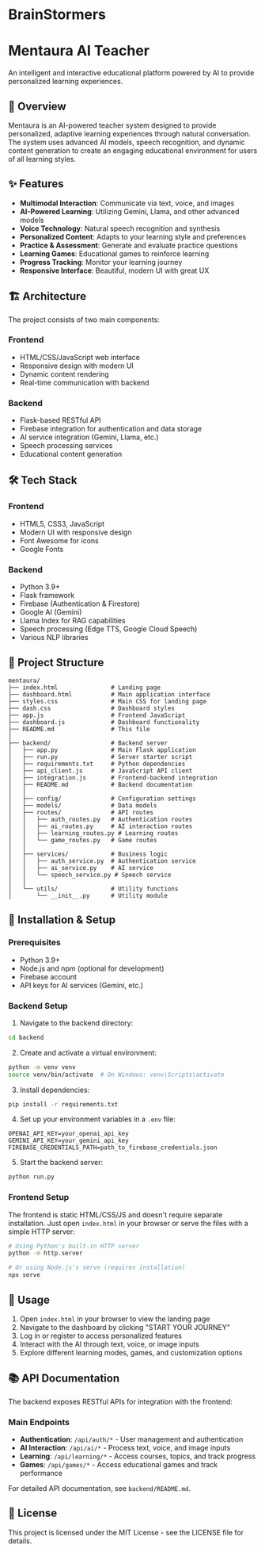 ﻿# BrainStormers

# Mentaura AI Teacher

An intelligent and interactive educational platform powered by AI to provide personalized learning experiences.

## 🌟 Overview

Mentaura is an AI-powered teacher system designed to provide personalized, adaptive learning experiences through natural conversation. The system uses advanced AI models, speech recognition, and dynamic content generation to create an engaging educational environment for users of all learning styles.

## ✨ Features

- **Multimodal Interaction**: Communicate via text, voice, and images
- **AI-Powered Learning**: Utilizing Gemini, Llama, and other advanced models
- **Voice Technology**: Natural speech recognition and synthesis
- **Personalized Content**: Adapts to your learning style and preferences
- **Practice & Assessment**: Generate and evaluate practice questions
- **Learning Games**: Educational games to reinforce learning
- **Progress Tracking**: Monitor your learning journey
- **Responsive Interface**: Beautiful, modern UI with great UX

## 🏗️ Architecture

The project consists of two main components:

### Frontend
- HTML/CSS/JavaScript web interface
- Responsive design with modern UI
- Dynamic content rendering
- Real-time communication with backend

### Backend
- Flask-based RESTful API
- Firebase integration for authentication and data storage
- AI service integration (Gemini, Llama, etc.)
- Speech processing services
- Educational content generation

## 🛠️ Tech Stack

### Frontend
- HTML5, CSS3, JavaScript
- Modern UI with responsive design
- Font Awesome for icons
- Google Fonts

### Backend
- Python 3.9+
- Flask framework
- Firebase (Authentication & Firestore)
- Google AI (Gemini)
- Llama Index for RAG capabilities
- Speech processing (Edge TTS, Google Cloud Speech)
- Various NLP libraries

## 📁 Project Structure

```
mentaura/
├── index.html               # Landing page
├── dashboard.html           # Main application interface
├── styles.css               # Main CSS for landing page
├── dash.css                 # Dashboard styles
├── app.js                   # Frontend JavaScript
├── dashboard.js             # Dashboard functionality
├── README.md                # This file
│
├── backend/                 # Backend server
│   ├── app.py               # Main Flask application
│   ├── run.py               # Server starter script
│   ├── requirements.txt     # Python dependencies
│   ├── api_client.js        # JavaScript API client
│   ├── integration.js       # Frontend-backend integration
│   ├── README.md            # Backend documentation
│   │
│   ├── config/              # Configuration settings
│   ├── models/              # Data models
│   ├── routes/              # API routes
│   │   ├── auth_routes.py   # Authentication routes
│   │   ├── ai_routes.py     # AI interaction routes
│   │   ├── learning_routes.py # Learning routes
│   │   └── game_routes.py   # Game routes
│   │
│   ├── services/            # Business logic
│   │   ├── auth_service.py  # Authentication service
│   │   ├── ai_service.py    # AI service
│   │   └── speech_service.py # Speech service
│   │
│   └── utils/               # Utility functions
│       └── __init__.py      # Utility module
```

## 🚀 Installation & Setup

### Prerequisites
- Python 3.9+
- Node.js and npm (optional for development)
- Firebase account
- API keys for AI services (Gemini, etc.)

### Backend Setup
1. Navigate to the backend directory:
```bash
cd backend
```

2. Create and activate a virtual environment:
```bash
python -m venv venv
source venv/bin/activate  # On Windows: venv\Scripts\activate
```

3. Install dependencies:
```bash
pip install -r requirements.txt
```

4. Set up your environment variables in a `.env` file:
```
OPENAI_API_KEY=your_openai_api_key
GEMINI_API_KEY=your_gemini_api_key
FIREBASE_CREDENTIALS_PATH=path_to_firebase_credentials.json
```

5. Start the backend server:
```bash
python run.py
```

### Frontend Setup
The frontend is static HTML/CSS/JS and doesn't require separate installation. Just open `index.html` in your browser or serve the files with a simple HTTP server:

```bash
# Using Python's built-in HTTP server
python -m http.server

# Or using Node.js's serve (requires installation)
npx serve
```

## 🔧 Usage

1. Open `index.html` in your browser to view the landing page
2. Navigate to the dashboard by clicking "START YOUR JOURNEY"
3. Log in or register to access personalized features
4. Interact with the AI through text, voice, or image inputs
5. Explore different learning modes, games, and customization options

## 📚 API Documentation

The backend exposes RESTful APIs for integration with the frontend:

### Main Endpoints

- **Authentication**: `/api/auth/*` - User management and authentication
- **AI Interaction**: `/api/ai/*` - Process text, voice, and image inputs
- **Learning**: `/api/learning/*` - Access courses, topics, and track progress
- **Games**: `/api/games/*` - Access educational games and track performance

For detailed API documentation, see `backend/README.md`.

## 📝 License

This project is licensed under the MIT License - see the LICENSE file for details.
